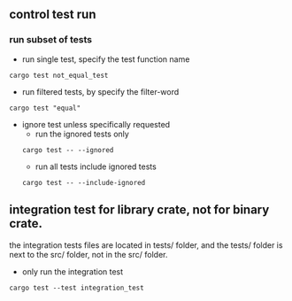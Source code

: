 
## control test run
### run subset of tests
* run single test, specify the test function name
```shell
cargo test not_equal_test
```

* run filtered tests, by specify the filter-word
```shell
cargo test "equal"
```

* ignore test unless specifically requested
    * run the ignored tests only
    ```shell
    cargo test -- --ignored
    ```
    * run all tests include ignored tests
    ```shell
    cargo test -- --include-ignored
    ```
  
## integration test for library crate, not for binary crate.
  the integration tests files are located in tests/ folder, and the 
  tests/ folder is next to the src/ folder, not in the src/ folder.
  
* only run the integration test
```shell
cargo test --test integration_test
```

